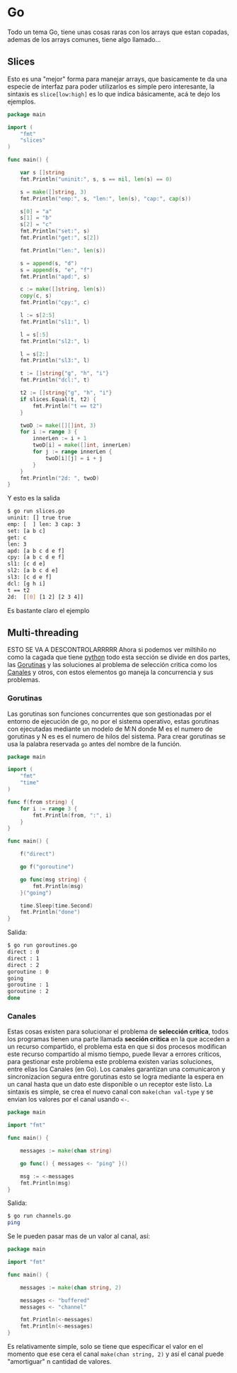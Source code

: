 # Go

Todo un tema Go, tiene unas cosas raras con los arrays que estan copadas, ademas de los arrays comunes, tiene algo llamado...

## Slices

Esto es una "mejor" forma para manejar arrays, que basicamente te da una especie de interfaz para poder utilizarlos es simple pero interesante, la sintaxis es `slice[low:high]` es lo que indica básicamente, acá te dejo los ejemplos.

```Go
package main

import (
    "fmt"
    "slices"
)

func main() {

    var s []string
    fmt.Println("uninit:", s, s == nil, len(s) == 0)

    s = make([]string, 3)
    fmt.Println("emp:", s, "len:", len(s), "cap:", cap(s))

    s[0] = "a"
    s[1] = "b"
    s[2] = "c"
    fmt.Println("set:", s)
    fmt.Println("get:", s[2])

    fmt.Println("len:", len(s))

    s = append(s, "d")
    s = append(s, "e", "f")
    fmt.Println("apd:", s)

    c := make([]string, len(s))
    copy(c, s)
    fmt.Println("cpy:", c)

    l := s[2:5]
    fmt.Println("sl1:", l)

    l = s[:5]
    fmt.Println("sl2:", l)

    l = s[2:]
    fmt.Println("sl3:", l)

    t := []string{"g", "h", "i"}
    fmt.Println("dcl:", t)

    t2 := []string{"g", "h", "i"}
    if slices.Equal(t, t2) {
        fmt.Println("t == t2")
    }

    twoD := make([][]int, 3)
    for i := range 3 {
        innerLen := i + 1
        twoD[i] = make([]int, innerLen)
        for j := range innerLen {
            twoD[i][j] = i + j
        }
    }
    fmt.Println("2d: ", twoD)
}
```

Y esto es la salida

```bash
$ go run slices.go
uninit: [] true true
emp: [  ] len: 3 cap: 3
set: [a b c]
get: c
len: 3
apd: [a b c d e f]
cpy: [a b c d e f]
sl1: [c d e]
sl2: [a b c d e]
sl3: [c d e f]
dcl: [g h i]
t == t2
2d:  [[0] [1 2] [2 3 4]]
```

Es bastante claro el ejemplo

## Multi-threading

ESTO SE VA A DESCONTROLARRRRR
Ahora si podemos ver miltihilo no como la cagada que tiene [python](/Programming/Python/README.md) todo esta sección se divide en dos partes, las [Gorutinas](#Gorutinas) y las soluciones al problema de selección critica como los [Canales](#Canales)  y otros, con estos elementos go maneja la concurrencia y sus problemas.

### Gorutinas

Las gorutinas son funciones concurrentes que son gestionadas por el entorno de ejecución de go, no por el sistema operativo, estas gorutinas con ejecutadas mediante un modelo de M:N donde M es el numero de gorutinas y N es es el numero de hilos del sistema.
Para crear gorutinas se usa la palabra reservada `go` antes del nombre de la función.

```Go
package main

import (
    "fmt"
    "time"
)

func f(from string) {
    for i := range 3 {
        fmt.Println(from, ":", i)
    }
}

func main() {

    f("direct")

    go f("goroutine")

    go func(msg string) {
        fmt.Println(msg)
    }("going")

    time.Sleep(time.Second)
    fmt.Println("done")
}
```

Salida:

```bash
$ go run goroutines.go
direct : 0
direct : 1
direct : 2
goroutine : 0
going
goroutine : 1
goroutine : 2
done
```

### Canales

Estas cosas existen para solucionar el problema de **selección critica**, todos los programas tienen una parte llamada **sección critica** en la que acceden a un recurso compartido, el problema esta en que si dos procesos modifican este recurso compartido al mismo tiempo, puede llevar a errores críticos, para gestionar este problema este problema existen varias soluciones, entre ellas los Canales (en Go).
Los canales garantizan una comunicaron y sincronizacion segura entre gorutinas esto se logra mediante la espera en un canal hasta que un dato este disponible o un receptor este listo.
La sintaxis es simple, se crea el nuevo canal con `make(chan val-type`  y se envian los valores por el canal usando `<-`.

```Go
package main

import "fmt"

func main() {

    messages := make(chan string)

    go func() { messages <- "ping" }()

    msg := <-messages
    fmt.Println(msg)
}
```

Salida:

```bash
$ go run channels.go 
ping
```

Se le pueden pasar mas de un valor al canal, así:

```Go
package main

import "fmt"

func main() {

    messages := make(chan string, 2)

    messages <- "buffered"
    messages <- "channel"

    fmt.Println(<-messages)
    fmt.Println(<-messages)
}
```

Es relativamente simple, solo se tiene que especificar el valor en el momento que ese cera el canal `make(chan string, 2)` y así el canal puede "amortiguar" n cantidad de valores.